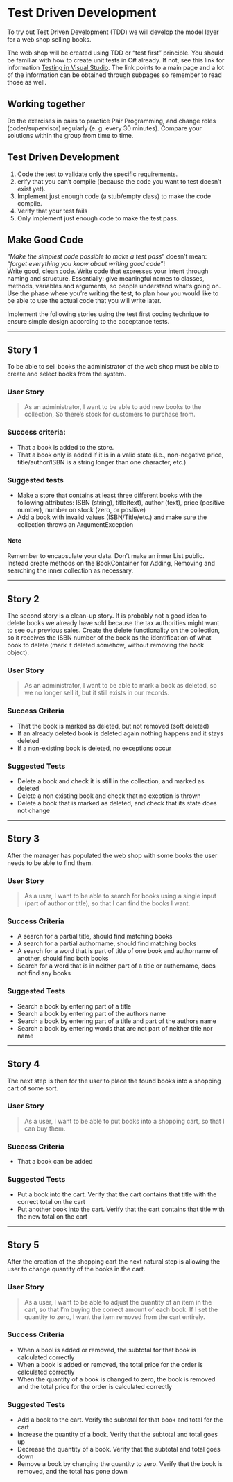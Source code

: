 # Test Driven Development

To try out Test Driven Development (TDD) we will develop the model layer for a web shop selling books. 

The web shop will be created using TDD or “test first” principle. You should be familiar with how to create unit tests in C# already. If not, see this link for information [Testing in Visual Studio](https://learn.microsoft.com/en-us/visualstudio/test/improve-code-quality?view=vs-2022). The link points to a main page and a lot of the information can be obtained through subpages so remember to read those as well.

## Working together  

Do the exercises in pairs to practice Pair Programming, and change roles (coder/supervisor) regularly (e. g. every 30 minutes). Compare your solutions within the group from time to time.

## Test Driven Development  

1. Code the test to validate only the specific requirements.  
2. erify that you can’t compile (because the code you want to test doesn’t exist yet).  
3. Implement just enough code (a stub/empty class) to make the code compile.  
4. Verify that your test fails   
5. Only implement just enough code to make the test pass.  

## Make Good Code
“*Make the simplest code possible to make a test pass*” doesn’t mean: “*forget everything you know about writing good code*”!  
Write good, [clean code](https://dzone.com/articles/clean-code-summary-and-key-points). Write code that expresses your intent through naming and structure. 
Essentially: give meaningful names to classes, methods, variables and arguments, so people understand what’s going on. Use the phase where you’re writing the test, to plan how you would like to be able to use the actual code that you will write later. 

Implement the following stories using the test first coding technique to ensure simple design according to the acceptance tests.

---
 
## Story 1  
To be able to sell books the administrator of the web shop must be able to create and select books from the system.

### User Story  
> As an administrator, I want to be able to add new books to the collection, So there’s stock for customers to purchase from.

### Success criteria: 
* That a book is added to the store.
* That a book only is added if it is in a valid state (i.e., non-negative price, title/author/ISBN is a string longer than one character, etc.)

### Suggested tests
* Make a store that contains at least three different books with the following attributes: ISBN (string), title(text), author (text), price (positive number), number on stock (zero, or positive)
* Add a book with invalid values (ISBN/Title/etc.) and make sure the collection throws an ArgumentException

#### Note
Remember to encapsulate your data. Don’t make an inner List<Book> public. Instead create methods on the BookContainer for Adding, Removing and searching the inner collection as necessary.  

---
 
## Story 2  
The second story is a clean-up story. It is probably not a good idea to delete books we already have sold because the tax authorities might want to see our previous sales. Create the delete functionality on the collection, so it receives the ISBN number of the book as the identification of what book to delete (mark it deleted somehow, without removing the book object).

### User Story  
> As an administrator, I want to be able to mark a book as deleted, so we no longer sell it, but it still exists in our records.

### Success Criteria  
* That the book is marked as deleted, but not removed (soft deleted)
* If an already deleted book is deleted again nothing happens and it stays deleted
* If a non-existing book is deleted, no exceptions occur

### Suggested Tests  
* Delete a book and check it is still in the collection, and marked as deleted
* Delete a non existing book and check that no exeption is thrown
* Delete a book that is marked as deleted, and check that its state does not change

---
 
## Story 3  
After the manager has populated the web shop with some books the user needs to be able to find them.

### User Story  
> As a user, I want to be able to search for books using a single input (part of author or title), so that I can find the books I want.

### Success Criteria
* A search for a partial title, should find matching books
* A search for a partial authorname, should find matching books
* A search for a word that is part of title of one book and authorname of another, should find both books
* Search for a word that is in neither part of a title or authername, does not find any books

### Suggested Tests 
* Search a book by entering part of a title
* Search a book by entering part of the authors name
* Search a book by entering part of a title and part of the authors name
* Search a book by entering words that are not part of neither title nor name

---
 
## Story 4  
The next step is then for the user to place the found books into a shopping cart of some sort. 

### User Story  
> As a user, I want to be able to put books into a shopping cart, so that I can buy them.

### Success Criteria
* That a book can be added

### Suggested Tests 
* Put a book into the cart. Verify that the cart contains that title with the correct total on the cart
* Put another book into the cart. Verify that the cart contains that title with the new total on the cart

---
 
## Story 5  
After the creation of the shopping cart the next natural step is allowing the user to change quantity of the books in the cart.

### User Story  
> As a user, I want to be able to adjust the quantity of an item in the cart, so that I’m buying the correct amount of each book. If I set the quantity to zero, I want the item removed from the cart entirely.

### Success Criteria 
* When a bool is added or removed, the subtotal for that book is calculated correctly
* When a book is added or removed, the total price for the order is calculated correctly
* When the quantity of a book is changed to zero, the book is removed and the total price for the order is calculated correctly

### Suggested Tests 
* Add a book to the cart. Verify the subtotal for that book and total for the cart
* Increase the quantity of a book. Verify that the subtotal and total goes up
* Decrease the quantity of a book. Verify that the subtotal and total goes down
* Remove a book by changing the quantity to zero. Verify that the book is removed, and the total has gone down

